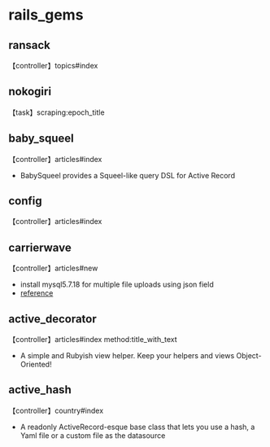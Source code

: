 # rails_gems

## ransack

【controller】topics#index

## nokogiri

【task】scraping:epoch_title

## baby_squeel

【controller】articles#index     
* BabySqueel provides a Squeel-like query DSL for Active Record 

## config

【controller】articles#index

## carrierwave

【controller】articles#new  
* install mysql5.7.18 for multiple file uploads using json field
* [reference](https://github.com/carrierwaveuploader/carrierwave)

## active_decorator

【controller】articles#index method:title_with_text  
* A simple and Rubyish view helper. Keep your helpers and views Object-Oriented!

## active_hash 

【controller】country#index  
* A readonly ActiveRecord-esque base class that lets you use a hash, a Yaml file or a custom file as the datasource 
